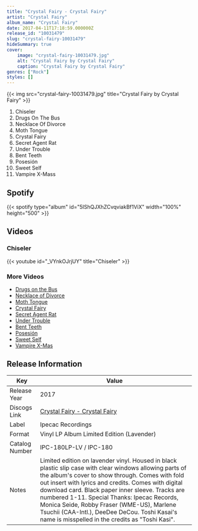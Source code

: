 ```yaml
---
title: "Crystal Fairy - Crystal Fairy"
artist: "Crystal Fairy"
album_name: "Crystal Fairy"
date: 2017-04-11T17:18:59.000000Z
release_id: "10031479"
slug: "crystal-fairy-10031479"
hideSummary: true
cover:
    image: "crystal-fairy-10031479.jpg"
    alt: "Crystal Fairy by Crystal Fairy"
    caption: "Crystal Fairy by Crystal Fairy"
genres: ["Rock"]
styles: []
---
```


{{< img src="crystal-fairy-10031479.jpg" title="Crystal Fairy by Crystal Fairy" >}}

<!-- section break -->

1. Chiseler
2. Drugs On The Bus
3. Necklace Of Divorce
4. Moth Tongue
5. Crystal Fairy
6. Secret Agent Rat
7. Under Trouble
8. Bent Teeth
9. Posesión
10. Sweet Self
11. Vampire X-Mass

<!-- section break -->


## Spotify
{{< spotify type="album" id="5IShQJXhZCvqviakBf1ViX" width="100%" height="500" >}}



## Videos
### Chiseler
{{< youtube id="_VYnkOJrjUY" title="Chiseler" >}}<br>

### More Videos

- [Drugs on the Bus](https://www.youtube.com/watch?v=R-fofbwfsv8)
- [Necklace of Divorce](https://www.youtube.com/watch?v=bCZf-ZNYnL8)
- [Moth Tongue](https://www.youtube.com/watch?v=7nyhHmd5Yw4)
- [Crystal Fairy](https://www.youtube.com/watch?v=MM-msTLNMHw)
- [Secret Agent Rat](https://www.youtube.com/watch?v=6W3krnWvngE)
- [Under Trouble](https://www.youtube.com/watch?v=YYEUdsFmhWw)
- [Bent Teeth](https://www.youtube.com/watch?v=vRHrYhm_KO8)
- [Posesión](https://www.youtube.com/watch?v=5KAcO6KIstA)
- [Sweet Self](https://www.youtube.com/watch?v=hB1gJ1l6txQ)
- [Vampire X-Mas](https://www.youtube.com/watch?v=RHGc0MvkSIE)


## Release Information
|  Key           | Value                                                |
| ---------------| ---------------------------------------------------- |
| Release Year   | 2017                                   |
| Discogs Link   | [Crystal Fairy - Crystal Fairy](https://www.discogs.com/release/10031479-Crystal-Fairy-Crystal-Fairy) |
| Label          | Ipecac Recordings |
| Format         | Vinyl LP Album Limited Edition (Lavender) |
| Catalog Number | IPC-180LP-LV / IPC-180 |
| Notes | Limited edition on lavender vinyl. Housed in black plastic slip case with clear windows allowing parts of the album's cover to show through. Comes with fold out insert with lyrics and credits. Comes with digital download card. Black paper inner sleeve. Tracks are numbered 1-11. Special Thanks: Ipecac Records, Monica Seide, Robby Fraser (WME-US), Marlene Tsuchii (CAA-Intl.), DeeDee DeCou. Toshi Kasai's name is misspelled in the credits as "Toshi Kasi". |
